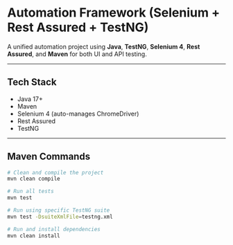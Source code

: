 # Automation Framework (Selenium + Rest Assured + TestNG)

A unified automation project using **Java**, **TestNG**, **Selenium 4**, **Rest Assured**, and **Maven** for both UI and API testing.

---

## Tech Stack

- Java 17+
- Maven
- Selenium 4 (auto-manages ChromeDriver)
- Rest Assured
- TestNG

---

## Maven Commands

```bash
# Clean and compile the project
mvn clean compile

# Run all tests
mvn test

# Run using specific TestNG suite
mvn test -DsuiteXmlFile=testng.xml

# Run and install dependencies
mvn clean install
